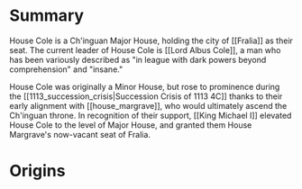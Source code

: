 # Summary
House Cole is a Ch'inguan Major House, holding the city of [[Fralia]] as their seat. The current leader of House Cole is [[Lord Albus Cole]], a man who has been variously described as "in league with dark powers beyond comprehension" and "insane."

House Cole was originally a Minor House, but rose to prominence during the [[1113_succession_crisis|Succession Crisis of 1113 4C]] thanks to their early alignment with [[house_margrave]], who would ultimately ascend the Ch'inguan throne. In recognition of their support, [[King Michael I]] elevated House Cole to the level of Major House, and granted them House Margrave's now-vacant seat of Fralia. 
# Origins
